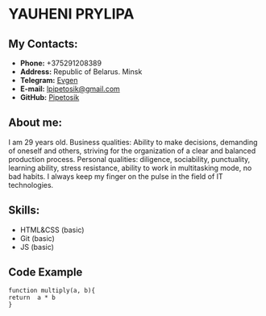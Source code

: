 # YAUHENI PRYLIPA
## My Contacts:
* **Phone:** +375291208389
* **Address:** Republic of Belarus. Minsk
* **Telegram:** [Evgen](https://t.me/PriEvg "Telegram Account")
* **E-mail:** lpipetosik@gmail.com
* **GitHub:**  [Pipetosik](https://https://github.com/Pipetosik "GitHub Account")

## About me:

I am 29 years old.
Business qualities: Ability to make decisions, demanding of oneself and others, striving for the organization of a clear and balanced production process.
Personal qualities: diligence, sociability, punctuality, learning ability, stress resistance, ability to work in multitasking mode, no bad habits.
I always keep my finger on the pulse in the field of IT technologies.

## Skills:

- HTML&CSS (basic)
- Git (basic)
- JS (basic)

## Code Example

```
function multiply(a, b){
return  a * b
}
```